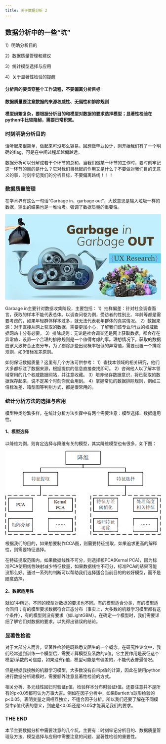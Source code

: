 ```yaml
---
title: 关于数据分析 2
---
```

## 数据分析中的一些“坑”

1）明确分析目的

2）数据质量管理和建议

3）统计模型选择与应用

4）关于显著性检验的提醒


#### 分析目的要贯穿整个工作流程，不要偏离分析目标

#### 数据质量要注意数据的来源权威性、无偏性和排除规则

#### 模型纷繁复杂，要根据分析目的和模型对数据的要求选择模型；显著性检验在python中比较隐秘，需要日常积累。



###  时刻明确分析目的
话听起来很简单，做起来可没那么容易。回想做毕业设计，刚开始我们有了一个明确的flag，可是在中间过程却越偏越远。

数据分析可以分解成若干个环节的总和，当我们做某一环节的工作时，要时刻牢记这一环节的目的是什么？它对我们目标起的作用又是什么？不要做对我们目的无意义的事，时刻牢记我们的分析目标，不要偏离路线！！！


###  数据质量管理
在学术界有这么一句话“Garbage in，garbage out”，大致意思是输入垃圾一样的数据，输出的结果也是一堆垃圾。强调了数据质量的重要性。

![说明图1](../img/garbageingarbageout图片.png)


Garbage in主要针对数据收集阶段，主要包括：
1）抽样偏差：针对社会调查而言，获取的样本不能代表总体。以调查问卷为例，受访者的性别比、年龄等都是需要考虑的，如果年轻群体样本过多，就无法代表老年群体的真实情况。
2）数据来源：对于直接从网上获取的数据，需要更加小心，了解我们该专业/行业的权威数据网站十分有必要。
3）排除规则：无论是社会调查还是网上获取数据，都会存在异常值，设置一个合理的排除规则是一个值得考虑的事。理想情况下，获取的数据应该大致符合正态分布，为了剔除那些出现概率极低的异常值，需要设置一个排除规则，如3倍标准差原则。

如何保证数据质量？这里有几个方法可供参考：
1）查找本领域的相关研究，他们大多都标注了数据来源，根据提供的信息直接查找即可。
2）咨询他人以了解本领域常用的几个权威数据网站，并注意收藏。
3）培养储存数据意识，将已获取的数据保存起来，说不定某个时刻你就会用到。
4）掌握常见的数据排除规则，例如三倍标准差、箱型图等判别方式，都是很常用的。

### 统计分析方法的选择与应用
模型种类纷繁多样，在统计分析方法步骤中有两个需要注意：模型选择、数据适用性。
#### 1、模型选择
以降维为例，则肯定选择与降维有关的模型，其实降维模型也有很多，如下图：

![说明图2](../img/降维说明.png)

根据我们的目的，如果想要制作CCA图，则需要特征提取，如果追求更高的解释性，则需要特征选择。

在特征提取范围内，如果数据线性不可分，则选择核PCA(Kernal PCA)，因为标准PCA使用线性映射减少特征数量，如果数据线性不可分，标准PCA的结果可能没那么好。通过一系列的判断可以帮助我们选择适合当前目的的较好模型，而不是随意选择。

#### 2、数据适用性
就如1中所述，不同的模型对数据的要求也不同。有的模型适合分类，有的模型适合回归；有的模型要求数据符合正态分布（事实上，大多数的机器学习模型都有这个条件），有的模型则没有要求（如LightGBM）。在确定一个模型时，我们需要详细了解它们对数据的要求，以免得出错误的结论。


### 显著性检验

对于大部分人而言，显著性检验是既熟悉又陌生的一个概念。在研究性论文中，我们经常遇到训练一个模型后，需要计算模型及系数的p值。它主要作用是表征这个模型/系数的可信度，如果没有p值，模型可能是有偏差的，不能代表普遍情况。

但是根据我接触的机器学习模型，大多数没有自带p值的计算，因此在使用python进行数据分析建模时，需要额外注意显著性检验的方式。

相关分析、多元线性回归时验证p值，检验样本分布时验证t值。还要注意并不是所有的p<0.05都可认为万事大吉。例如在因子分析中，如果Bartlett's球形检验的p<0.05，表明变量之间相互独立，不适合因子分析。所以我们还要了解在不同模型中p值代表的意义，到底是<0.05还是>0.05才能满足我们的要求。

### THE END

本节主要数据分析中需要注意的几个坑，主要有：时刻牢记分析目的、数据质量管理及方法、模型选择与应用中需要注意的问题、显著性检验的重要性。


